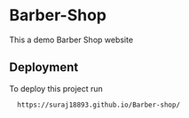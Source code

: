 
# Barber-Shop

This a demo Barber Shop website


## Deployment

To deploy this project run

```bash
  https://suraj18893.github.io/Barber-shop/
```

  
